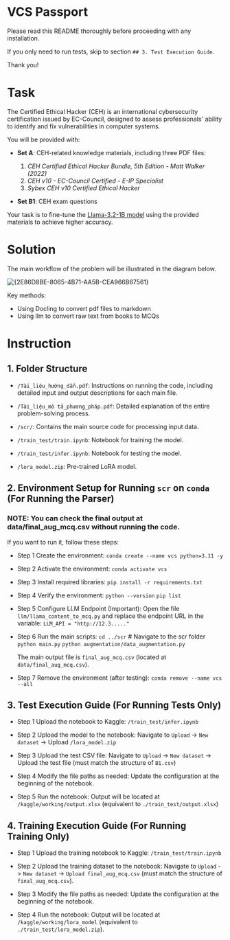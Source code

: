 # VCS Passport

Please read this README thoroughly before proceeding with any installation.

If you only need to run tests, skip to section `## 3. Test Execution Guide`.

Thank you!

# Task

The Certified Ethical Hacker (CEH) is an international cybersecurity certification issued by EC-Council, designed to assess professionals' ability to identify and fix vulnerabilities in computer systems.

You will be provided with:

- **Set A**: CEH-related knowledge materials, including three PDF files:  
  1. *CEH Certified Ethical Hacker Bundle, 5th Edition - Matt Walker (2022)*  
  2. *CEH v10 - EC-Council Certified - E-IP Specialist*  
  3. *Sybex CEH v10 Certified Ethical Hacker*  

- **Set B1**: CEH exam questions  

Your task is to fine-tune the [Llama-3.2-1B model](https://huggingface.co/meta-llama/Llama-3.2-1B) using the provided materials to achieve higher accuracy.

# Solution
The main workflow of the problem will be illustrated in the diagram below.

![{2E86D8BE-8065-4B71-AA5B-CEA966B67561}](https://github.com/user-attachments/assets/264b6361-944f-40dd-a553-9066c73d4629)

Key methods:
- Using Docling to convert pdf files to markdown
- Using llm to convert raw text from books to MCQs   

# Instruction

## 1. Folder Structure

 + `/Tài_liệu_hướng_dẫn.pdf`: Instructions on running the code, including detailed input and output descriptions for each main file.

 + `/Tài_liệu_mô tả_phương_pháp.pdf`: Detailed explanation of the entire problem-solving process.

 + `/scr/`: Contains the main source code for processing input data.

 + `/train_test/train.ipynb`: Notebook for training the model.

 + `/train_test/infer.ipynb`: Notebook for testing the model.

 + `/lora_model.zip`: Pre-trained LoRA model.


## 2. Environment Setup for Running `scr` on `conda` (For Running the Parser)

### NOTE: You can check the final output at data/final_aug_mcq.csv without running the code.

If you want to run it, follow these steps:

 + Step 1 Create the environment: 
	`conda create --name vcs python=3.11 -y`

 + Step 2 Activate the environment: 
	`conda activate vcs`

 + Step 3 Install required libraries:
	`pip install -r requirements.txt`

 + Step 4 Verify the environment: 
	`python --version`
	`pip list`

 + Step 5 Configure LLM Endpoint (Important):
	Open the file `llm/llama_content_to_mcq.py` and replace the endpoint URL in the variable:
	`LLM_API = "http://12.3....."`
	
 + Step 6 Run the main scripts:
	`cd ../scr` # Navigate to the scr folder
	`python main.py`
	`python augmentation/data_augmentation.py`
	
	The main output file is `final_aug_mcq.csv` (located at `data/final_aug_mcq.csv`).

 + Step 7 Remove the environment (after testing):
	`conda remove --name vcs --all`

## 3. Test Execution Guide (For Running Tests Only)

 + Step 1 Upload the notebook to Kaggle:
	`/train_test/infer.ipynb`

 + Step 2 Upload the model to the notebook:
	Navigate to `Upload` -> `New dataset` -> Upload  `/lora_model.zip` 

 + Step 3 Upload the test CSV file:
	Navigate to `Upload` -> `New dataset` -> Upload the test file (must match the structure of `B1.csv`)

 + Step 4 Modify the file paths as needed:
	Update the configuration at the beginning of the notebook.

 + Step 5 Run the notebook:
	Output will be located at `/kaggle/working/output.xlsx` (equivalent to `./train_test/output.xlsx`)


## 4. Training Execution Guide (For Running Training Only)

 + Step 1 Upload the training notebook to Kaggle:
	`/train_test/train.ipynb`

 + Step 2 Upload the training dataset to the notebook:
	Navigate to `Upload` -> `New dataset` -> `Upload final_aug_mcq.csv` (must match the structure of `final_aug_mcq.csv`).

 + Step 3 Modify the file paths as needed:
	Update the configuration at the beginning of the notebook.

 + Step 4 Run the notebook:
	Output will be located at `/kaggle/working/lora_model` (equivalent to `./train_test/lora_model.zip`).




















